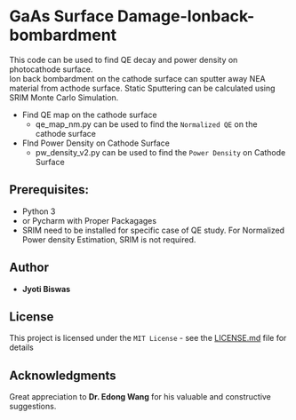 # GaAs Surface Damage-Ionback-bombardment

This code can be used to find QE decay and power density on photocathode surface.<br/>
Ion back bombardment on the cathode surface can sputter away NEA material from acthode surface. Static Sputtering can be calculated using SRIM Monte Carlo Simulation. <br/>
* Find QE map on the cathode surface<br/>
  * qe_map_nm.py can be used to find the ```Normalized QE``` on the cathode surface<br/>
* FInd Power Density on Cathode Surface<br/>
  * pw_density_v2.py can be used to find the ```Power Density``` on Cathode Surface<br/>

## Prerequisites:

* Python 3
* or Pycharm with Proper Packagages
* SRIM need to be installed for specific case of QE study. For Normalized Power density Estimation, SRIM is not required.

## Author

 * **Jyoti Biswas**

## License

This project is licensed under the ```MIT License``` - see the [LICENSE.md](LICENSE.md) file for details<br/>

## Acknowledgments

Great appreciation to **Dr. Edong Wang** for his valuable and constructive suggestions.

